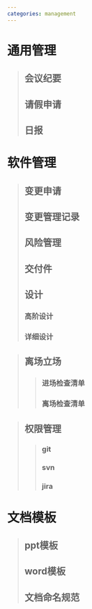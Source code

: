 ```yaml
---
categories: management 	
---
```

# 通用管理
>## 会议纪要
>## 请假申请
>## 日报

# 软件管理
>## 变更申请
>## 变更管理记录
>## 风险管理
>## 交付件
>## 设计
>### 高阶设计
>### 详细设计

>## 离场立场
>>### 进场检查清单
>>### 离场检查清单

>## 权限管理
>>### git
>>### svn
>>### jira 

# 文档模板
>## ppt模板
>## word模板
>## 文档命名规范
